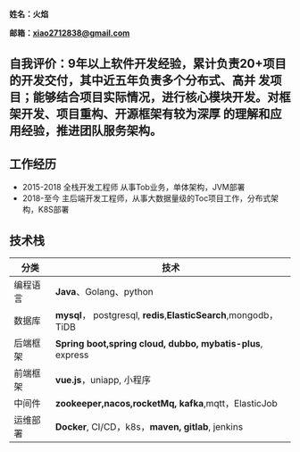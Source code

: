 **姓名：火焰**

**邮箱：xiao2712838@gmail.com**

**自我评价**：9年以上软件开发经验，累计负责20+项⽬的开发交付，其中近五年负责多个分布式、⾼并
发项⽬；能够结合项⽬实际情况，进⾏核⼼模块开发。对框架开发、项⽬重构、开源框架有较为深厚
的理解和应⽤经验，推进团队服务架构。
---
## 工作经历

- 2015-2018 全栈开发⼯程师 从事Tob业务，单体架构，JVM部署
- 2018-⾄今 主后端开发⼯程师，从事⼤数据量级的Toc项⽬⼯作，分布式架构，K8S部署

## 技术栈
| 分类   | 技术                                                     |
|-|--------------------------------------------------------|
| 编程语言 | **Java**、Golang、python                                   |
| 数据库 | **mysql**， postgresql, **redis**,**ElasticSearch**,mongodb，TiDB  |
| 后端框架 | **Spring boot,spring cloud, dubbo, mybatis-plus**, express |
| 前端框架 | **vue.js**，uniapp, ⼩程序                                     |
| 中间件 | **zookeeper,nacos,rocketMq, kafka**,mqtt，ElasticJob        |
| 运维部署 | **Docker**, CI/CD，k8s，**maven, gitlab**, jenkins               |

